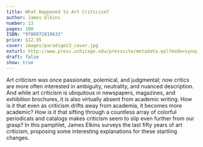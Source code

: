 ```yaml
---
title: What Happened to Art Criticism?
author: James Elkins
number: 13
pages: 100
ISBN: "9780972819633"
price: $12.95
cover: images/paradigm13_cover.jpg
exturl: http://www.press.uchicago.edu/presssite/metadata.epl?mode=synopsis&bookkey=3620182
draft: false
show: true
---
```

Art criticism was once passionate, polemical, and judgmental; now critics are more often interested in ambiguity, neutrality, and nuanced description. And while art criticism is ubiquitous in newspapers, magazines, and exhibition brochures, it is also virtually absent from academic writing. How is it that even as criticism drifts away from academia, it becomes more academic? How is it that sifting through a countless array of colorful periodicals and catalogs makes criticism seem to slip even further from our grasp? In this pamphlet, James Elkins surveys the last fifty years of art criticism, proposing some interesting explanations for these startling changes.
